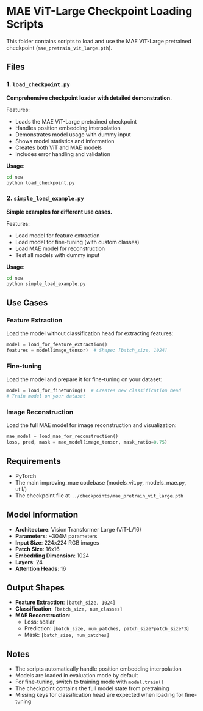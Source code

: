 # MAE ViT-Large Checkpoint Loading Scripts

This folder contains scripts to load and use the MAE ViT-Large pretrained checkpoint (`mae_pretrain_vit_large.pth`).

## Files

### 1. `load_checkpoint.py`
**Comprehensive checkpoint loader with detailed demonstration.**

Features:
- Loads the MAE ViT-Large pretrained checkpoint
- Handles position embedding interpolation
- Demonstrates model usage with dummy input
- Shows model statistics and information
- Creates both ViT and MAE models
- Includes error handling and validation

**Usage:**
```bash
cd new
python load_checkpoint.py
```

### 2. `simple_load_example.py`
**Simple examples for different use cases.**

Features:
- Load model for feature extraction
- Load model for fine-tuning (with custom classes)
- Load MAE model for reconstruction
- Test all models with dummy input

**Usage:**
```bash
cd new
python simple_load_example.py
```

## Use Cases

### Feature Extraction
Load the model without classification head for extracting features:
```python
model = load_for_feature_extraction()
features = model(image_tensor)  # Shape: [batch_size, 1024]
```

### Fine-tuning
Load the model and prepare it for fine-tuning on your dataset:
```python
model = load_for_finetuning()  # Creates new classification head
# Train model on your dataset
```

### Image Reconstruction
Load the full MAE model for image reconstruction and visualization:
```python
mae_model = load_mae_for_reconstruction()
loss, pred, mask = mae_model(image_tensor, mask_ratio=0.75)
```

## Requirements

- PyTorch
- The main improving_mae codebase (models_vit.py, models_mae.py, util/)
- The checkpoint file at `../checkpoints/mae_pretrain_vit_large.pth`

## Model Information

- **Architecture**: Vision Transformer Large (ViT-L/16)
- **Parameters**: ~304M parameters
- **Input Size**: 224x224 RGB images
- **Patch Size**: 16x16
- **Embedding Dimension**: 1024
- **Layers**: 24
- **Attention Heads**: 16

## Output Shapes

- **Feature Extraction**: `[batch_size, 1024]`
- **Classification**: `[batch_size, num_classes]`
- **MAE Reconstruction**: 
  - Loss: scalar
  - Prediction: `[batch_size, num_patches, patch_size*patch_size*3]`
  - Mask: `[batch_size, num_patches]`

## Notes

- The scripts automatically handle position embedding interpolation
- Models are loaded in evaluation mode by default
- For fine-tuning, switch to training mode with `model.train()`
- The checkpoint contains the full model state from pretraining
- Missing keys for classification head are expected when loading for fine-tuning 